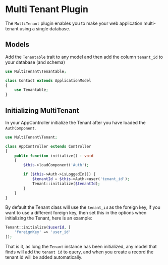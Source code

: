 # Multi Tenant Plugin

The `MultiTenant` plugin enables you to make your web application multi-tenant using a single database.

## Models

Add the `Tenantable` trait to any model and then add the column `tenant_id` to your database (and schema)

```php
use MultiTenant\Tenantable;

class Contact extends ApplicationModel
{
    use Tenantable;
}
```

## Initializing MultiTenant

In your AppController initialize the Tenant after you have loaded the `AuthComponent`.

```php
use MultiTenant\Tenant;

class AppController extends Controller
{
    public function initialize() : void
    {
        $this->loadComponent('Auth');

        if ($this->Auth->isLoggedIn()) {
            $tenantId = $this->Auth->user('tenant_id');
            Tenant::initialize($tenantId);
        }
    }
}
```

By default the Tenant class will use the `tenant_id` as the foreign key, if you want to use a different foreign key, then set this in the options when initializing the Tenant, here is an example:

```php
Tenant::initialize($userId, [
    'foreignKey' => 'user_id'
]);
```

That is it, as long the `Tenant` instance has been initialized, any model that finds will add the `tenant id` to query, and when you create a record the tenant id will be added automatically.